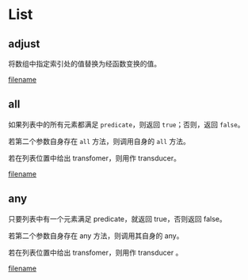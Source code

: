 # List

## adjust

将数组中指定索引处的值替换为经函数变换的值。

[filename](code/list/adjust.js ':include :type=code :fragment=demo')

## all

如果列表中的所有元素都满足 `predicate`，则返回 `true`；否则，返回 `false`。

若第二个参数自身存在 `all` 方法，则调用自身的 `all` 方法。

若在列表位置中给出 transfomer，则用作 transducer。

[filename](code/list/all.js ':include :type=code :fragment=demo')

## any

只要列表中有一个元素满足 predicate，就返回 true，否则返回 false。

若第二个参数自身存在 any 方法，则调用其自身的 any。

若在列表位置中给出 transfomer，则用作 transducer 。

[filename](code/list/any.js ':include :type=code :fragment=demo')